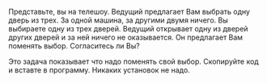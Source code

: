 Представьте, вы на телешоу. Ведущий предлагает Вам выбрать одну дверь из трех.
За одной машина, за другими двумя ничего.
Вы выбираете одну из трех дверей. Ведущий открывает одну из дверей других дверей и за ней ничего не оказывается.
Он предлагает Вам поменять выбор.
Согласитесь ли Вы?

Это задача показывает что надо поменять свой выбор.
Скопируйте код и вставте в программу.
Никаких установок не надо.
